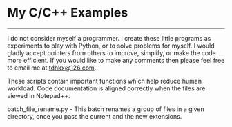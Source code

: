 # My C/C++ Examples

---

I do not consider myself a programmer. I create these little programs as experiments to play with Python, or to solve problems for myself. I would gladly accept pointers from others to improve, simplify, or make the code more efficient. If you would like to make any comments then please feel free to email me at tdhkx@126.com.

These scripts contain important functions which help reduce human workload. Code documentation is aligned correctly when the files are viewed in Notepad++.

batch_file_rename.py - This batch renames a group of files in a given directory, once you pass the current and the new extensions.
